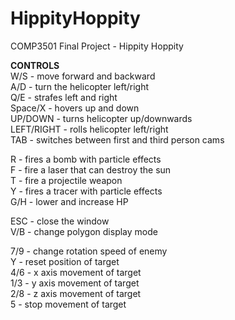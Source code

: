 # HippityHoppity  
COMP3501 Final Project - Hippity Hoppity  
  
**CONTROLS**  
W/S - move forward and backward  
A/D - turn the helicopter left/right  
Q/E - strafes left and right  
Space/X - hovers up and down  
UP/DOWN - turns helicopter up/downwards  
LEFT/RIGHT - rolls helicopter left/right  
TAB - switches between first and third person cams  
  
R - fires a bomb with particle effects  
F - fire a laser that can destroy the sun  
T - fire a projectile weapon  
Y - fires a tracer with particle effects  
G/H - lower and increase HP  
  
ESC - close the window  
V/B - change polygon display mode  
  
7/9 - change rotation speed of enemy  
Y - reset position of target  
4/6 - x axis movement of target  
1/3 - y axis movement of target  
2/8 - z axis movement of target  
5 - stop movement of target  